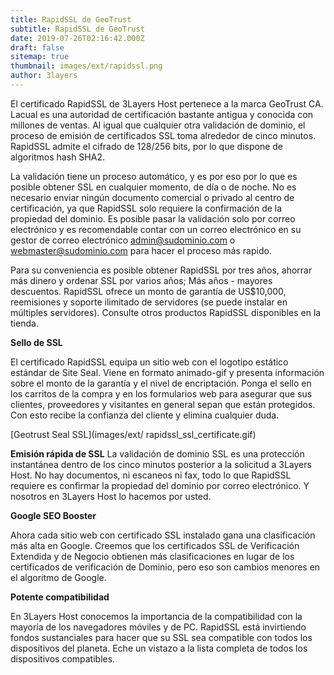 ```yaml
---
title: RapidSSL de GeoTrust
subtitle: RapidSSL de GeoTrust
date: 2019-07-26T02:16:42.000Z
draft: false
sitemap: true
thumbnail: images/ext/rapidssl.png
author: 3layers
---
```


El certificado RapidSSL de 3Layers Host pertenece a la marca GeoTrust CA. Lacual es una autoridad de certificación bastante antigua y conocida con millones de ventas. Al igual que cualquier otra validación de dominio, el proceso de emisión de certificados SSL toma alrededor de cinco minutos. RapidSSL admite el cifrado de 128/256 bits, por lo que dispone de algoritmos hash SHA2.

La validación tiene un proceso automático, y es por eso por lo que es posible obtener SSL en cualquier momento, de día o de noche. No es necesario enviar ningún documento comercial o privado al centro de certificación, ya que RapidSSL solo requiere la confirmación de la propiedad del dominio. Es posible pasar la validación solo por correo electrónico y es recomendable contar con un correo electrónico en su gestor de correo electrónico admin@sudominio.com o webmaster@sudominio.com para hacer el proceso más rapido.

Para su conveniencia es posible obtener RapidSSL por tres años, ahorrar más dinero y ordenar SSL por varios años; Más años - mayores descuentos. RapidSSL ofrece un monto de garantía de US$10,000, reemisiones y soporte ilimitado de servidores (se puede instalar en múltiples servidores). Consulte otros productos RapidSSL disponibles en la tienda.

**Sello de SSL**

El certificado RapidSSL equipa un sitio web con el logotipo estático estándar de Site Seal. Viene en formato animado-gif y presenta información sobre el monto de la garantía y el nivel de encriptación. Ponga el sello en los carritos de la compra y en los formularios web para asegurar que sus clientes, proveedores y visitantes en general sepan que están protegidos. Con esto recibe la confianza del cliente y elimina cualquier duda.

[Geotrust Seal SSL](images/ext/ rapidssl_ssl_certificate.gif)

**Emisión rápida de SSL**
La validación de dominio SSL es una protección instantánea dentro de los cinco minutos posterior a la solicitud a 3Layers Host. No hay documentos, ni escaneos ni fax, todo lo que RapidSSL requiere es confirmar la propiedad del dominio por correo electrónico. Y nosotros en 3Layers Host lo hacemos por usted.

**Google SEO Booster**

Ahora cada sitio web con certificado SSL instalado gana una clasificación más alta en Google. Creemos que los certificados SSL de Verificación Extendida y de Negocio obtienen más clasificaciones en lugar de los certificados de verificación de Dominio, pero eso son cambios menores en el algoritmo de Google.

**Potente compatibilidad**

En 3Layers Host conocemos la importancia de la compatibilidad con la mayoría de los navegadores móviles y de PC. RapidSSL está invirtiendo fondos sustanciales para hacer que su SSL sea compatible con todos los dispositivos del planeta. Eche un vistazo a la lista completa de todos los dispositivos compatibles.
